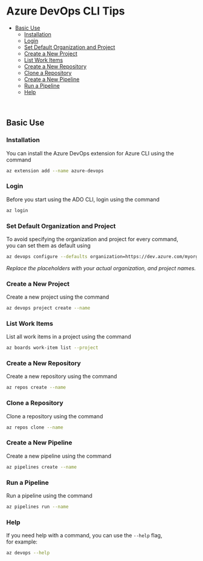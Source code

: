 # Azure DevOps CLI Tips  <!-- omit in toc -->

- [Basic Use](#basic-use)
  - [Installation](#installation)
  - [Login](#login)
  - [Set Default Organization and Project](#set-default-organization-and-project)
  - [Create a New Project](#create-a-new-project)
  - [List Work Items](#list-work-items)
  - [Create a New Repository](#create-a-new-repository)
  - [Clone a Repository](#clone-a-repository)
  - [Create a New Pipeline](#create-a-new-pipeline)
  - [Run a Pipeline](#run-a-pipeline)
  - [Help](#help)

&nbsp;

## Basic Use

### Installation

You can install the Azure DevOps extension for Azure CLI using the command

```bash
az extension add --name azure-devops
```

### Login

Before you start using the ADO CLI, login using the command

```bash
az login
```

### Set Default Organization and Project

To avoid specifying the organization and project for every command, \
you can set them as default using

```bash
az devops configure --defaults organization=https://dev.azure.com/myorg/ project=myproject
```

*Replace the placeholders with your actual organization, and project names.*

### Create a New Project

Create a new project using the command

```bash
az devops project create --name
```

### List Work Items

List all work items in a project using the command

```bash
az boards work-item list --project
```

### Create a New Repository

Create a new repository using the command

```bash
az repos create --name
```

### Clone a Repository

Clone a repository using the command

```bash
az repos clone --name
```

### Create a New Pipeline

Create a new pipeline using the command

```bash
az pipelines create --name
```

### Run a Pipeline

Run a pipeline using the command

```bash
az pipelines run --name
```

### Help

If you need help with a command, you can use the `--help` flag, \
for example:

```bash
az devops --help
```

&nbsp;
